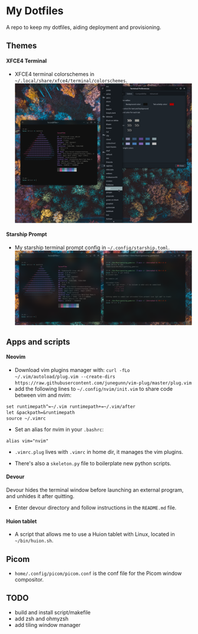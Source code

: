 # My Dotfiles

A repo to keep my dotfiles, aiding deployment and provisioning.

## Themes

#### XFCE4 Terminal

-   XFCE4 terminal colorschemes in `~/.local/share/xfce4/terminal/colorschemes`.![XFCE4 Terminal Color Schemes](reference/xfce4-term-colors.png)

#### Starship Prompt

-   My starship terminal prompt config in `~/.config/starship.toml`. ![Starship Prompt](reference/starship_prompt.png)

## Apps and scripts

#### Neovim

-   Download vim plugins manager with: `curl -fLo ~/.vim/autoload/plug.vim --create-dirs https://raw.githubusercontent.com/junegunn/vim-plug/master/plug.vim`
-   add the following lines to `~/.config/nvim/init.vim` to share code between vim and nvim:

```
set runtimepath^=~/.vim runtimepath+=~/.vim/after
let &packpath=&runtimepath
source ~/.vimrc
```

-   Set an alias for nvim in your `.bashrc`:

```
alias vim="nvim"
```

-   `.vimrc.plug` lives with `.vimrc` in home dir, it manages the vim plugins.

-   There's also a `skeleton.py` file to boilerplate new python scripts.

#### Devour

Devour hides the terminal window before launching an external program, and unhides it after quitting.

-   Enter devour directory and follow instructions in the `README.md` file.

#### Huion tablet

-   A script that allows me to use a Huion tablet with Linux, located in `~/bin/huion.sh`.

## Picom

-   `home/.config/picom/picom.conf` is the conf file for the Picom window compositor.

## TODO

-   build and install script/makefile
-   add zsh and ohmyzsh
-   add tiling window manager

